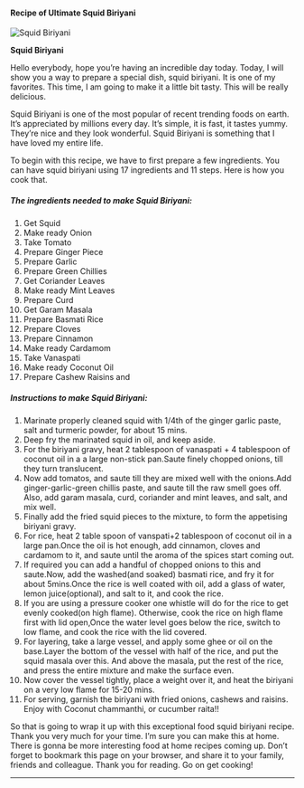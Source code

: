             

#### Recipe of Ultimate Squid Biriyani

![Squid Biriyani](https://img-global.cpcdn.com/recipes/f137733caa11e7b6/751x532cq70/squid-biriyani-recipe-main-photo.jpg)

**Squid Biriyani**

Hello everybody, hope you’re having an incredible day today. Today, I will show you a way to prepare a special dish, squid biriyani. It is one of my favorites. This time, I am going to make it a little bit tasty. This will be really delicious.

Squid Biriyani is one of the most popular of recent trending foods on earth. It’s appreciated by millions every day. It’s simple, it is fast, it tastes yummy. They’re nice and they look wonderful. Squid Biriyani is something that I have loved my entire life.

To begin with this recipe, we have to first prepare a few ingredients. You can have squid biriyani using 17 ingredients and 11 steps. Here is how you cook that.

##### The ingredients needed to make Squid Biriyani:

1.  Get Squid
2.  Make ready Onion
3.  Take Tomato
4.  Prepare Ginger Piece
5.  Prepare Garlic
6.  Prepare Green Chillies
7.  Get Coriander Leaves
8.  Make ready Mint Leaves
9.  Prepare Curd
10.  Get Garam Masala
11.  Prepare Basmati Rice
12.  Prepare Cloves
13.  Prepare Cinnamon
14.  Make ready Cardamom
15.  Take Vanaspati
16.  Make ready Coconut Oil
17.  Prepare Cashew Raisins and

##### Instructions to make Squid Biriyani:

1.  Marinate properly cleaned squid with 1/4th of the ginger garlic paste, salt and turmeric powder, for about 15 mins.
2.  Deep fry the marinated squid in oil, and keep aside.
3.  For the biriyani gravy, heat 2 tablespoon of vanaspati + 4 tablespoon of coconut oil in a a large non-stick pan.Saute finely chopped onions, till they turn translucent.
4.  Now add tomatos, and saute till they are mixed well with the onions.Add ginger-garlic-green chillis paste, and saute till the raw smell goes off. Also, add garam masala, curd, coriander and mint leaves, and salt, and mix well.
5.  Finally add the fried squid pieces to the mixture, to form the appetising biriyani gravy.
6.  For rice, heat 2 table spoon of vanspati+2 tablespoon of coconut oil in a large pan.Once the oil is hot enough, add cinnamon, cloves and cardamom to it, and saute until the aroma of the spices start coming out.
7.  If required you can add a handful of chopped onions to this and saute.Now, add the washed(and soaked) basmati rice, and fry it for about 5mins.Once the rice is well coated with oil, add a glass of water, lemon juice(optional), and salt to it, and cook the rice.
8.  If you are using a pressure cooker one whistle will do for the rice to get evenly cooked(on high flame). Otherwise, cook the rice on high flame first with lid open,Once the water level goes below the rice, switch to low flame, and cook the rice with the lid covered.
9.  For layering, take a large vessel, and apply some ghee or oil on the base.Layer the bottom of the vessel with half of the rice, and put the squid masala over this. And above the masala, put the rest of the rice, and press the entire mixture and make the surface even.
10.  Now cover the vessel tightly, place a weight over it, and heat the biriyani on a very low flame for 15-20 mins.
11.  For serving, garnish the biriyani with fried onions, cashews and raisins. Enjoy with Coconut chammanthi, or cucumber raita!!

So that is going to wrap it up with this exceptional food squid biriyani recipe. Thank you very much for your time. I’m sure you can make this at home. There is gonna be more interesting food at home recipes coming up. Don’t forget to bookmark this page on your browser, and share it to your family, friends and colleague. Thank you for reading. Go on get cooking!

* * *